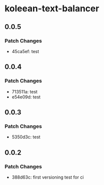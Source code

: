 # koleean-text-balancer

## 0.0.5

### Patch Changes

- 45ca5ef: test

## 0.0.4

### Patch Changes

- 713511a: test
- e54e09d: test

## 0.0.3

### Patch Changes

- 5350d3c: test

## 0.0.2

### Patch Changes

- 388d63c: first versioning test for ci
